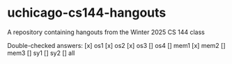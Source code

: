 # uchicago-cs144-hangouts

A repository containing hangouts from the Winter 2025 CS 144 class

Double-checked answers:
[x] os1
[x] os2
[x] os3
[] os4
[] mem1
[x] mem2
[] mem3
[] sy1
[] sy2
[] all